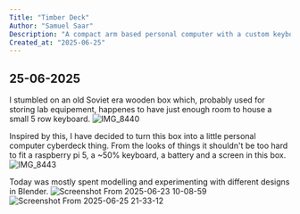 ```yaml
---
Title: "Timber Deck"
Author: "Samuel Saar"
Description: "A compact arm based personal computer with a custom keyboard built inside a wooden box"
Created_at: "2025-06-25"
---
```


## 25-06-2025

I stumbled on an old Soviet era wooden box which, probably used for storing lab equipement, happenes to have just enough room to house a small 5 row keyboard. 
![IMG_8440](https://github.com/user-attachments/assets/d2d84883-6683-4bb0-9646-cac92f5b9bb4)

Inspired by this, I have decided to turn this box into a little personal computer cyberdeck thing. From the looks of things it shouldn't be too hard to fit a raspberry pi 5, a ~50% keyboard, a battery and a screen in this box. 
![IMG_8443](https://github.com/user-attachments/assets/eab4b392-5da6-429c-8c8f-80e3b0d85a59)

Today was mostly spent modelling and experimenting with different designs in Blender.
![Screenshot From 2025-06-23 10-08-59](https://github.com/user-attachments/assets/9e03b1c5-d571-4bc1-9e4c-d81140613740)
![Screenshot From 2025-06-25 21-33-12](https://github.com/user-attachments/assets/f81db2e8-68ff-4bb6-beae-5d34ec129f85)
